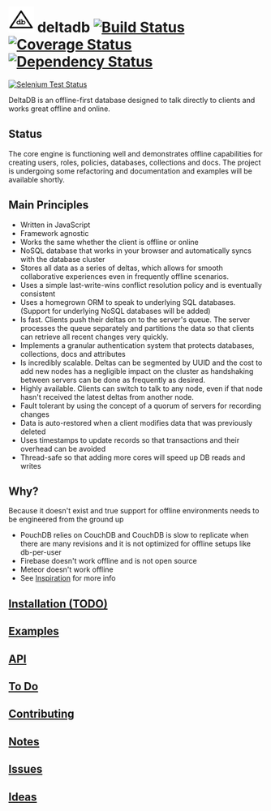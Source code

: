 <img src="https://raw.githubusercontent.com/delta-db/deltadb/master/deltadb.png" alt="DeltaDB" width="50" height="50" /> deltadb [![Build Status](https://travis-ci.org/delta-db/deltadb.svg)](https://travis-ci.org/delta-db/deltadb) [![Coverage Status](https://coveralls.io/repos/delta-db/deltadb/badge.svg?branch=master&service=github)](https://coveralls.io/github/delta-db/deltadb?branch=master) [![Dependency Status](https://david-dm.org/delta-db/deltadb.svg)](https://david-dm.org/delta-db/deltadb)
===
[![Selenium Test Status](https://saucelabs.com/browser-matrix/deltadb-user.svg)](https://saucelabs.com/u/deltadb-user)

DeltaDB is an offline-first database designed to talk directly to clients and works great offline and online.

Status
---

The core engine is functioning well and demonstrates offline capabilities for creating users, roles, policies, databases, collections and docs. The project is undergoing some refactoring and documentation and examples will be available shortly.


Main Principles
---

* Written in JavaScript
* Framework agnostic
* Works the same whether the client is offline or online
* NoSQL database that works in your browser and automatically syncs with the database cluster
* Stores all data as a series of deltas, which allows for smooth collaborative experiences even in frequently offline scenarios.
* Uses a simple last-write-wins conflict resolution policy and is eventually consistent
* Uses a homegrown ORM to speak to underlying SQL databases. (Support for underlying NoSQL databases will be added)
* Is fast. Clients push their deltas on to the server's queue. The server processes the queue separately and partitions the data so that clients can retrieve all recent changes very quickly.
* Implements a granular authentication system that protects databases, collections, docs and attributes
* Is incredibly scalable. Deltas can be segmented by UUID and the cost to add new nodes has a negligible impact on the cluster as handshaking between servers can be done as frequently as desired.
* Highly available. Clients can switch to talk to any node, even if that node hasn't received the latest deltas from another node.
* Fault tolerant by using the concept of a quorum of servers for recording changes
* Data is auto-restored when a client modifies data that was previously deleted
* Uses timestamps to update records so that transactions and their overhead can be avoided
* Thread-safe so that adding more cores will speed up DB reads and writes


Why?
---

Because it doesn't exist and true support for offline environments needs to be engineered from the ground up
- PouchDB relies on CouchDB and CouchDB is slow to replicate when there are many revisions and it is not optimized for offline setups like db-per-user
- Firebase doesn't work offline and is not open source
- Meteor doesn't work offline
- See [Inspiration](INSPIRATION.md) for more info


[Installation (TODO)](https://github.com/delta-db/deltadb-server/blob/master/INSTALL.md)
---


[Examples](https://github.com/delta-db/deltadb/blob/master/EXAMPLES.md)
---


[API](https://github.com/delta-db/deltadb/wiki)
---


[To Do](https://github.com/delta-db/deltadb-server/blob/master/TODO.md)
---


[Contributing](CONTRIBUTING.md)
---


[Notes](https://github.com/delta-db/deltadb-server/blob/master/NOTES.md)
---


[Issues](https://github.com/delta-db/deltadb-server/blob/master/ISSUES.md)
---


[Ideas](https://github.com/delta-db/deltadb-server/blob/master/IDEAS.md)
---
